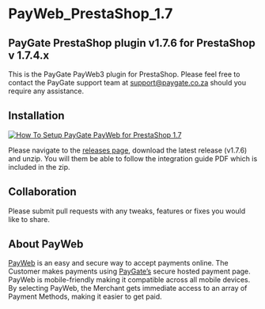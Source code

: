 # PayWeb_PrestaShop_1.7
## PayGate PrestaShop plugin v1.7.6 for PrestaShop v 1.7.4.x

This is the PayGate PayWeb3 plugin for PrestaShop. Please feel free to contact the PayGate support team at support@paygate.co.za should you require any assistance.

## Installation
[![How To Setup PayGate PayWeb for PrestaShop 1.7](https://www.appinlet.com/wp-content/uploads/2018/09/PrestaShop-1.7-Integration.jpg)](https://www.youtube.com/watch?v=H3e624nH5Wk "How To Setup PayGate PayWeb for PrestaShop 1.7")

Please navigate to the [releases page](https://github.com/PayGate/PayWeb_PrestaShop_1.7/releases), download the latest release (v1.7.6) and unzip. You will them be able to follow the integration guide PDF which is included in the zip.

## Collaboration

Please submit pull requests with any tweaks, features or fixes you would like to share.

## About PayWeb

[PayWeb](https://www.paygate.co.za/paygate-products/payweb/) is an easy and secure way to accept payments online. The Customer makes payments using [PayGate’s](https://www.paygate.co.za/) secure hosted payment page. PayWeb is mobile-friendly making it compatible across all mobile devices. By selecting PayWeb, the Merchant gets immediate access to an array of Payment Methods, making it easier to get paid.
